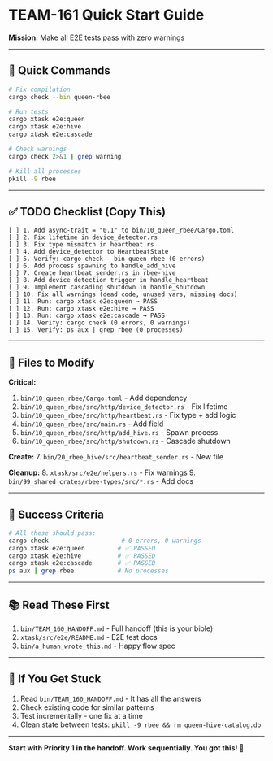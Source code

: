 # TEAM-161 Quick Start Guide

**Mission:** Make all E2E tests pass with zero warnings

---

## 🚀 Quick Commands

```bash
# Fix compilation
cargo check --bin queen-rbee

# Run tests
cargo xtask e2e:queen
cargo xtask e2e:hive
cargo xtask e2e:cascade

# Check warnings
cargo check 2>&1 | grep warning

# Kill all processes
pkill -9 rbee
```

---

## ✅ TODO Checklist (Copy This)

```
[ ] 1. Add async-trait = "0.1" to bin/10_queen_rbee/Cargo.toml
[ ] 2. Fix lifetime in device_detector.rs
[ ] 3. Fix type mismatch in heartbeat.rs  
[ ] 4. Add device_detector to HeartbeatState
[ ] 5. Verify: cargo check --bin queen-rbee (0 errors)
[ ] 6. Add process spawning to handle_add_hive
[ ] 7. Create heartbeat_sender.rs in rbee-hive
[ ] 8. Add device detection trigger in handle_heartbeat
[ ] 9. Implement cascading shutdown in handle_shutdown
[ ] 10. Fix all warnings (dead code, unused vars, missing docs)
[ ] 11. Run: cargo xtask e2e:queen → PASS
[ ] 12. Run: cargo xtask e2e:hive → PASS
[ ] 13. Run: cargo xtask e2e:cascade → PASS
[ ] 14. Verify: cargo check (0 errors, 0 warnings)
[ ] 15. Verify: ps aux | grep rbee (0 processes)
```

---

## 📁 Files to Modify

**Critical:**
1. `bin/10_queen_rbee/Cargo.toml` - Add dependency
2. `bin/10_queen_rbee/src/http/device_detector.rs` - Fix lifetime
3. `bin/10_queen_rbee/src/http/heartbeat.rs` - Fix type + add logic
4. `bin/10_queen_rbee/src/main.rs` - Add field
5. `bin/10_queen_rbee/src/http/add_hive.rs` - Spawn process
6. `bin/10_queen_rbee/src/http/shutdown.rs` - Cascade shutdown

**Create:**
7. `bin/20_rbee_hive/src/heartbeat_sender.rs` - New file

**Cleanup:**
8. `xtask/src/e2e/helpers.rs` - Fix warnings
9. `bin/99_shared_crates/rbee-types/src/*.rs` - Add docs

---

## 🎯 Success Criteria

```bash
# All these should pass:
cargo check                    # 0 errors, 0 warnings
cargo xtask e2e:queen         # ✅ PASSED
cargo xtask e2e:hive          # ✅ PASSED
cargo xtask e2e:cascade       # ✅ PASSED
ps aux | grep rbee            # No processes
```

---

## 📚 Read These First

1. `bin/TEAM_160_HANDOFF.md` - Full handoff (this is your bible)
2. `xtask/src/e2e/README.md` - E2E test docs
3. `bin/a_human_wrote_this.md` - Happy flow spec

---

## 🚨 If You Get Stuck

1. Read `bin/TEAM_160_HANDOFF.md` - It has all the answers
2. Check existing code for similar patterns
3. Test incrementally - one fix at a time
4. Clean state between tests: `pkill -9 rbee && rm queen-hive-catalog.db`

---

**Start with Priority 1 in the handoff. Work sequentially. You got this! 🎯**
